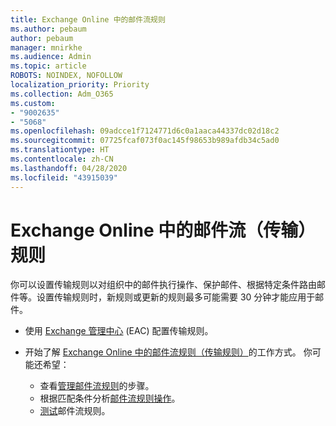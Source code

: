 ```yaml
---
title: Exchange Online 中的邮件流规则
ms.author: pebaum
author: pebaum
manager: mnirkhe
ms.audience: Admin
ms.topic: article
ROBOTS: NOINDEX, NOFOLLOW
localization_priority: Priority
ms.collection: Adm_O365
ms.custom:
- "9002635"
- "5068"
ms.openlocfilehash: 09adcce1f7124771d6c0a1aaca44337dc02d18c2
ms.sourcegitcommit: 07725fcaf073f0ac145f98653b989afdb34c5ad0
ms.translationtype: HT
ms.contentlocale: zh-CN
ms.lasthandoff: 04/28/2020
ms.locfileid: "43915039"
---
```

# <a name="mail-flow-transport-rules-in-exchange-online"></a>Exchange Online 中的邮件流（传输）规则

你可以设置传输规则以对组织中的邮件执行操作、保护邮件、根据特定条件路由邮件等。设置传输规则时，新规则或更新的规则最多可能需要 30 分钟才能应用于邮件。

- 使用 [Exchange 管理中心](https://go.microsoft.com/fwlink/p/?linkid=834822) (EAC) 配置传输规则。

- 开始了解 [Exchange Online 中的邮件流规则（传输规则）](https://docs.microsoft.com/exchange/security-and-compliance/mail-flow-rules/mail-flow-rules)的工作方式。 你可能还希望：

    - 查看[管理邮件流规则](https://docs.microsoft.com/exchange/security-and-compliance/mail-flow-rules/manage-mail-flow-rules)的步骤。
    - 根据匹配条件分析[邮件流规则操作](https://docs.microsoft.com/exchange/security-and-compliance/mail-flow-rules/mail-flow-rule-actions)。
    - [测试](https://docs.microsoft.com/exchange/security-and-compliance/mail-flow-rules/test-mail-flow-rules)邮件流规则。
